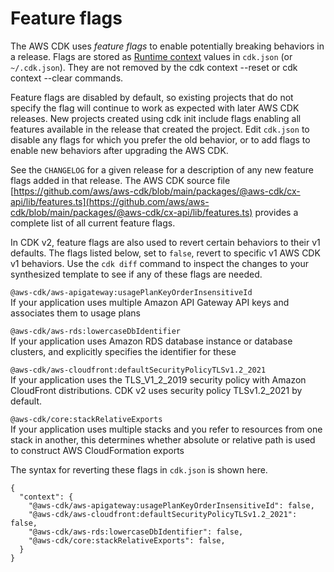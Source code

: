 # Feature flags<a name="featureflags"></a>

The AWS CDK uses *feature flags* to enable potentially breaking behaviors in a release\. Flags are stored as [Runtime context](context.md) values in `cdk.json` \(or `~/.cdk.json`\)\. They are not removed by the cdk context \-\-reset or cdk context \-\-clear commands\.

Feature flags are disabled by default, so existing projects that do not specify the flag will continue to work as expected with later AWS CDK releases\. New projects created using cdk init include flags enabling all features available in the release that created the project\. Edit `cdk.json` to disable any flags for which you prefer the old behavior, or to add flags to enable new behaviors after upgrading the AWS CDK\.

See the `CHANGELOG` for a given release for a description of any new feature flags added in that release\. The AWS CDK source file [https://github.com/aws/aws-cdk/blob/main/packages/@aws-cdk/cx-api/lib/features.ts](https://github.com/aws/aws-cdk/blob/main/packages/@aws-cdk/cx-api/lib/features.ts) provides a complete list of all current feature flags\. 

In CDK v2, feature flags are also used to revert certain behaviors to their v1 defaults\. The flags listed below, set to `false`, revert to specific v1 AWS CDK v1 behaviors\. Use the `cdk diff` command to inspect the changes to your synthesized template to see if any of these flags are needed\.

`@aws-cdk/aws-apigateway:usagePlanKeyOrderInsensitiveId`  
If your application uses multiple Amazon API Gateway API keys and associates them to usage plans

`@aws-cdk/aws-rds:lowercaseDbIdentifier`  
If your application uses Amazon RDS database instance or database clusters, and explicitly specifies the identifier for these

`@aws-cdk/aws-cloudfront:defaultSecurityPolicyTLSv1.2_2021`  
 If your application uses the TLS\_V1\_2\_2019 security policy with Amazon CloudFront distributions\. CDK v2 uses security policy TLSv1\.2\_2021 by default\. 

`@aws-cdk/core:stackRelativeExports`  
If your application uses multiple stacks and you refer to resources from one stack in another, this determines whether absolute or relative path is used to construct AWS CloudFormation exports

The syntax for reverting these flags in `cdk.json` is shown here\.

```
{
  "context": {
    "@aws-cdk/aws-apigateway:usagePlanKeyOrderInsensitiveId": false,
    "@aws-cdk/aws-cloudfront:defaultSecurityPolicyTLSv1.2_2021": false,
    "@aws-cdk/aws-rds:lowercaseDbIdentifier": false,
    "@aws-cdk/core:stackRelativeExports": false,
  }
}
```

